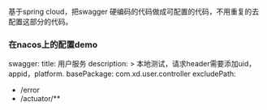 ### 
基于spring cloud，把swagger 硬编码的代码做成可配置的代码，不用重复的去配置这部分的代码。

### 在nacos上的配置demo
swagger:
  title:  用户服务 
  description: >
     本地测试，请求header需要添加uid，appid，platform.
  basePackage: com.xd.user.controller
  excludePath:
  -  /error
  - /actuator/**
